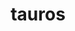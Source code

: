 ---
id: 128
title: tauros
types: [normal]
image: https://raw.githubusercontent.com/PokeAPI/sprites/master/sprites/pokemon/128.png
---